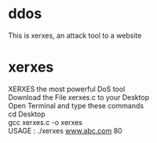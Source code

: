 # ddos
This is xerxes, an attack tool to a website <br/>
# xerxes
XERXES the most powerful DoS tool <br/>
Download the File xerxes.c to your Desktop <br/>
Open Terminal and type these commands <br/>
cd Desktop <br/>
gcc xerxes.c -o xerxes <br/>
USAGE : ./xerxes www.abc.com 80 <br/>